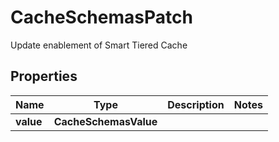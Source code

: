 

# CacheSchemasPatch

Update enablement of Smart Tiered Cache

## Properties

| Name | Type | Description | Notes |
|------------ | ------------- | ------------- | -------------|
|**value** | **CacheSchemasValue** |  |  |



